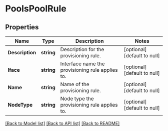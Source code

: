 # PoolsPoolRule

## Properties
Name | Type | Description | Notes
------------ | ------------- | ------------- | -------------
**Description** | **string** | Description for the provisioning rule. | [optional] [default to null]
**Iface** | **string** | Interface name the provisioning rule applies to. | [optional] [default to null]
**Name** | **string** | Name of the provisioning rule. | [optional] [default to null]
**NodeType** | **string** | Node type the provisioning rule applies to. | [optional] [default to null]

[[Back to Model list]](../README.md#documentation-for-models) [[Back to API list]](../README.md#documentation-for-api-endpoints) [[Back to README]](../README.md)


